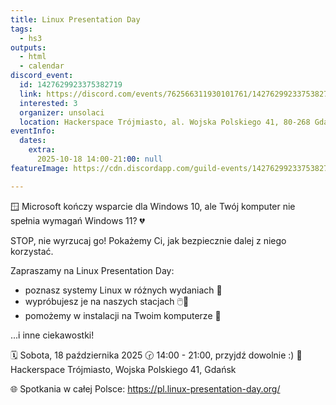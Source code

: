```yaml
---
title: Linux Presentation Day
tags:
  - hs3
outputs:
  - html
  - calendar
discord_event:
  id: 1427629923375382719
  link: https://discord.com/events/762566311930101761/1427629923375382719
  interested: 3
  organizer: unsolaci
  location: Hackerspace Trójmiasto, al. Wojska Polskiego 41, 80-268 Gdańsk
eventInfo:
  dates:
    extra:
      2025-10-18 14:00-21:00: null
featureImage: https://cdn.discordapp.com/guild-events/1427629923375382719/c84c513cbbc4f6e1ee030b4351bb1be2.png?size=1024

---
```


🪟 Microsoft kończy wsparcie dla Windows 10, ale Twój komputer nie spełnia wymagań Windows 11? 💔

STOP, nie wyrzucaj go! Pokażemy Ci, jak bezpiecznie dalej z niego korzystać.

Zapraszamy na Linux Presentation Day:

- poznasz systemy Linux w różnych wydaniach 🐧
- wypróbujesz je na naszych stacjach 🖱️👾
- pomożemy w instalacji na Twoim komputerze 💾

...i inne ciekawostki!

🗓️ Sobota, 18 października 2025
🕝️ 14:00 - 21:00, przyjdź dowolnie :)
📍 Hackerspace Trójmiasto, Wojska Polskiego 41, Gdańsk

🌐 Spotkania w całej Polsce: https://pl.linux-presentation-day.org/
